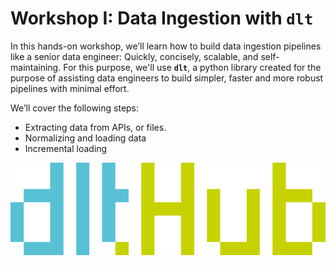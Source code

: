 # Workshop I: Data Ingestion with `dlt`

In this hands-on workshop, we’ll learn how to build data ingestion pipelines like a senior data engineer: Quickly,
concisely,
scalable, and self-maintaining. For this purpose, we'll use **`dlt`**, a python library created for the purpose of assisting
data engineers to build simpler, faster and more robust pipelines with minimal effort.

We’ll cover the following steps:
* Extracting data from APIs, or files.
* Normalizing and loading data
* Incremental loading

![dlt](../images/tools/dlthub.png)
